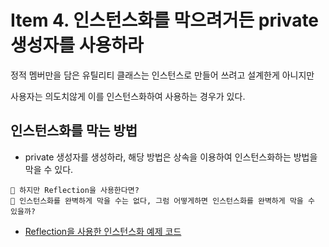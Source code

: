 # Item 4. 인스턴스화를 막으려거든 private 생성자를 사용하라
정적 멤버만을 담은 유틸리티 클래스는 인스턴스로 만들어 쓰려고 설계한게 아니지만

사용자는 의도치않게 이를 인스턴스화하여 사용하는 경우가 있다.

## 인스턴스화를 막는 방법
- private 생성자를 생성하라, 해당 방법은 상속을 이용하여 인스턴스화하는 방법을 막을 수 있다.
```
🤔 하지만 Reflection을 사용한다면?
🤗 인스턴스화를 완벽하게 막을 수는 없다, 그럼 어떻게하면 인스턴스화를 완벽하게 막을 수 있을까?
```
   - [Reflection을 사용한 인스턴스화 예제 코드](code/src/test/java/item04)